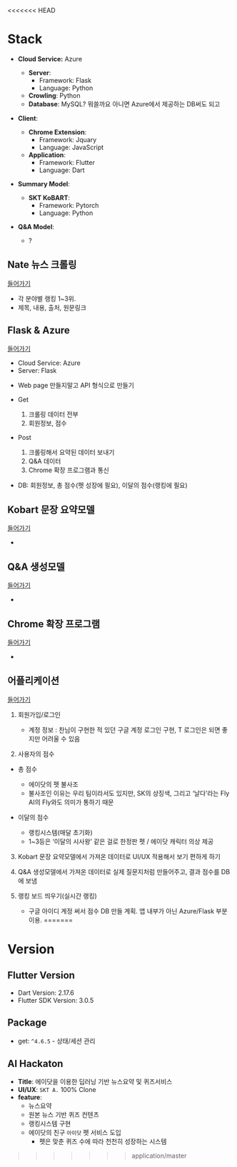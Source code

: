 <<<<<<< HEAD
# Stack
- **Cloud Service:** Azure
    - **Server**:
        - Framework: Flask
        - Language: Python
    - **Crowling**: Python
    - **Database**: MySQL? 뭐쓸까요 아니면 Azure에서 제공하는 DB써도 되고
    
- **Client**:
    - **Chrome Extension**:
        - Framework: Jquary
        - Language: JavaScript
    - **Application**:
        - Framework: Flutter
        - Language: Dart
- **Summary Model**:
    - **SKT KoBART**:
        - Framework: Pytorch
        - Language: Python
- **Q&A Model**:
    - ?

## Nate 뉴스 크롤링
[들어가기](https://github.com/SKT-Phoenix/News_Crowling)

- 각 분야별 랭킹 1~3위.
- 제목, 내용, 출처, 원문링크



## Flask & Azure
[들어가기](https://github.com/SKT-Phoenix/Flask_Server)

+ Cloud Service: Azure
+ Server: Flask

* Web page 만들지말고 API 형식으로 만들기

- Get
  1. 크롤링 데이터 전부
  2. 회원정보, 점수
  
- Post
  1. 크롤링해서 요약된 데이터 보내기
  2. Q&A 데이터
  3. Chrome 확장 프로그램과 통신
  
- DB: 회원정보, 총 점수(펫 성장에 필요), 이달의 점수(랭킹에 필요)



## Kobart 문장 요약모델
[들어가기](https://github.com/SKT-Phoenix/Summary_Model)

-

## Q&A 생성모델
[들어가기](https://github.com/SKT-Phoenix/QnA_Model)

-

## Chrome 확장 프로그램
[들어가기](https://github.com/SKT-Phoenix/Chrome_Client)

-

## 어플리케이션
[들어가기](https://github.com/SKT-Phoenix/App_Client)

1. 회원가입/로그인
    - 계정 정보 : 찬님이 구현한 적 있던 구글 계정 로그인 구현, T 로그인은 되면 좋지만 어려울 수 있음

2. 사용자의 점수
- 총 점수
    - 에이닷의 펫 불사조
    + 불사조인 이유는 우리 팀이라서도 있지만, SK의 상징색, 그리고 ‘날다’라는 Fly AI의 Fly와도 의미가 통하기 때문

- 이달의 점수
    - 랭킹시스템(매달 초기화)
    + 1~3등은 ‘이달의 시사왕’ 같은 걸로 한정판 펫 / 에이닷 캐릭터 의상 제공

3. Kobart 문장 요약모델에서 가져온 데이터로 UI/UX 적용해서 보기 편하게 하기

4. Q&A 생성모델에서 가져온 데이터로 실제 질문지처럼 만들어주고, 결과 점수를 DB에 보냄

5. 랭킹 보드 띄우기(실시간 랭킹)
    - 구글 아이디 계정 써서 점수 DB 만들 계획. 앱 내부가 아닌 Azure/Flask 부분 이용.
=======
# Version
## Flutter Version
- Dart Version: 2.17.6
- Flutter SDK Version: 3.0.5
## Package
- get: `^4.6.5` - 상태/세션 관리

## AI Hackaton
- **Title**: 에이닷을 이용한 딥러닝 기반 뉴스요약 및 퀴즈서비스
- **UI/UX**: `SKT A.` 100% Clone
- **feature**:
  - 뉴스요약
  - 원본 뉴스 기반 퀴즈 컨텐츠
  - 랭킹시스템 구현
  - 에이닷의 친구 `아이닷` 펫 서비스 도입
    - 펫은 맞춘 퀴즈 수에 따라 천천히 성장하는 시스템
>>>>>>> application/master

